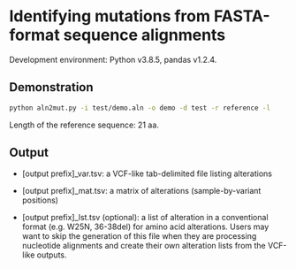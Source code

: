 # Identifying mutations from FASTA-format sequence alignments

Development environment: Python v3.8.5, pandas v1.2.4.



## Demonstration

```bash
python aln2mut.py -i test/demo.aln -o demo -d test -r reference -l
```

Length of the reference sequence: 21 aa.



## Output

- \[output prefix\]\_var.tsv: a VCF-like tab-delimited file listing alterations

- \[output prefix\]\_mat.tsv: a matrix of alterations (sample-by-variant positions)

- \[output prefix\]\_lst.tsv (optional): a list of alteration in a conventional format (e.g. W25N, 36-38del) for amino acid alterations. Users may want to skip the generation of this file when they are processing nucleotide alignments and create their own alteration lists from the VCF-like outputs.
